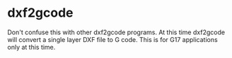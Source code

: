 # dxf2gcode
Don't confuse this with other dxf2gcode programs.
At this time dxf2gcode will convert a single layer DXF file to G code.
This is for G17 applications only at this time.
